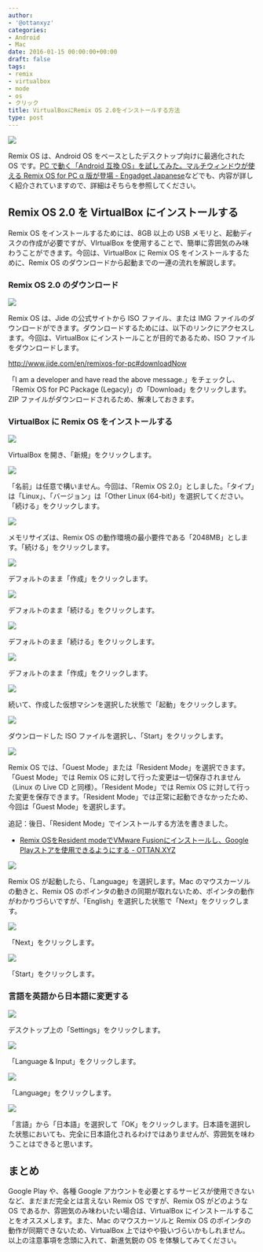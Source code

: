 ```yaml
---
author:
- '@ottanxyz'
categories:
- Android
- Mac
date: 2016-01-15 00:00:00+00:00
draft: false
tags:
- remix
- virtualbox
- mode
- os
- クリック
title: VirtualBoxにRemix OS 2.0をインストールする方法
type: post
---
```


![](160115-56988e3fa8252-1.jpg)

Remix OS は、Android OS をベースとしたデスクトップ向けに最適化された OS です。[PC で動く「Android 互換 OS」を試してみた。マルチウィンドウが使える Remix OS for PC α 版が登場 - Engadget Japanese](https://japanese.engadget.com/2016/01/13/pc-android-os-remix-os-for-pc/)などでも、内容が詳しく紹介されていますので、詳細はそちらを参照してください。

## Remix OS 2.0 を VirtualBox にインストールする

Remix OS をインストールするためには、8GB 以上の USB メモリと、起動ディスクの作成が必要ですが、VIrtualBox を使用することで、簡単に雰囲気のみ味わうことができます。今回は、VirtualBox に Remix OS をインストールするために、Remix OS のダウンロードから起動までの一連の流れを解説します。

### Remix OS 2.0 のダウンロード

![](160115-56988e4122d94-1.png)

Remix OS は、Jide の公式サイトから ISO ファイル、または IMG ファイルのダウンロードができます。ダウンロードするためには、以下のリンクにアクセスします。今回は、VirtualBox にインストールことが目的であるため、ISO ファイルをダウンロードします。

http://www.jide.com/en/remixos-for-pc#downloadNow

「I am a developer and have read the above message.」をチェックし、「Remix OS for PC Package (Legacy)」の「Download」をクリックします。ZIP ファイルがダウンロードされるため、解凍しておきます。

### VirtualBox に Remix OS をインストールする

![](160115-56988e5045133-1.png)

VirtualBox を開き、「新規」をクリックします。

![](160115-56988e5828c77-1.png)

「名前」は任意で構いません。今回は、「Remix OS 2.0」としました。「タイプ」は「Linux」、「バージョン」は「Other Linux (64-bit)」を選択してください。「続ける」をクリックします。

![](160115-56988e6105a69-1.png)

メモリサイズは、Remix OS の動作環境の最小要件である「2048MB」とします。「続ける」をクリックします。

![](160115-56988e6a52574-1.png)

デフォルトのまま「作成」をクリックします。

![](160115-56988e73427f7-1.png)

デフォルトのまま「続ける」をクリックします。

![](160115-56988e7c593b4-1.png)

デフォルトのまま「続ける」をクリックします。

![](160115-56988e859a72a-1.png)

デフォルトのまま「作成」をクリックします。

![](160115-56988e8edf523-1.png)

続いて、作成した仮想マシンを選択した状態で「起動」をクリックします。

![](160115-56988e969232b-1.png)

ダウンロードした ISO ファイルを選択し、「Start」をクリックします。

![](160115-56988e98c3084-1.png)

Remix OS では、「Guest Mode」または「Resident Mode」を選択できます。「Guest Mode」では Remix OS に対して行った変更は一切保存されません（Linux の Live CD と同様）。「Resident Mode」では Remix OS に対して行った変更を保存できます。「Resident Mode」では正常に起動できなかったため、今回は「Guest Mode」を選択します。

追記：後日、「Resident Mode」でインストールする方法を書きました。

* [Remix OSをResident modeでVMware Fusionにインストールし、Google Playストアを使用できるようにする - OTTAN.XYZ](/posts/2016/06/remix-os-resident-mode-install-vmware-fusion-4492/)

![](160115-56988e9c4aae5-1.png)

Remix OS が起動したら、「Language」を選択します。Mac のマウスカーソルの動きと、Remix OS のポインタの動きの同期が取れないため、ポインタの動作がわかりづらいですが、「English」を選択した状態で「Next」をクリックします。

![](160115-56988eae138f6-1.png)

「Next」をクリックします。

![](160115-56988ebebf000-1.png)

「Start」をクリックします。

### 言語を英語から日本語に変更する

![](160115-56988ed1d2d5b-1.png)

デスクトップ上の「Settings」をクリックします。

![](160115-56988ee6ef76a-1.png)

「Language & Input」をクリックします。

![](160115-56988ef66b6e8-1.png)

「Language」をクリックします。

![](160115-56988f06538e9.png)

「言語」から「日本語」を選択して「OK」をクリックします。日本語を選択した状態においても、完全に日本語化されるわけではありませんが、雰囲気を味わうことはできると思います。

## まとめ

Google Play や、各種 Google アカウントを必要とするサービスが使用できないなど、まだまだ完全とは言えない Remix OS ですが、Remix OS がどのような OS であるか、雰囲気のみ味わいたい場合は、VirtualBox にインストールすることをオススメします。また、Mac のマウスカーソルと Remix OS のポインタの動作が同期できないため、VirtualBox 上ではやや扱いづらいかもしれません。以上の注意事項を念頭に入れて、新進気鋭の OS を体験してみてください。